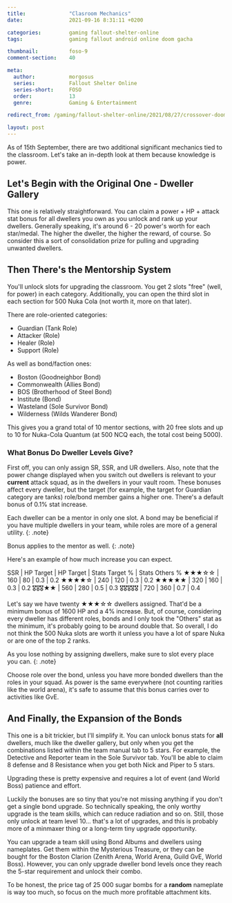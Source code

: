 ```yaml
---
title:              "Clasroom Mechanics"
date:               2021-09-16 8:31:11 +0200

categories:         gaming fallout-shelter-online
tags:               gaming fallout android online doom gacha

thumbnail:          foso-9
comment-section:    40

meta:
  author:           morgosus
  series:           Fallout Shelter Online
  series-short:     FOSO
  order:            13
  genre:            Gaming & Entertainment

redirect_from: /gaming/fallout-shelter-online/2021/08/27/crossover-doom-terminator-of-sins

layout: post
---
```

As of 15th September, there are two additional significant mechanics tied to the classroom. Let's take an in-depth look at them because knowledge is power.

## Let's Begin with the Original One - Dweller Gallery
This one is relatively straightforward. You can claim a power + HP + attack stat bonus for all dwellers you own as you unlock and rank up your dwellers. Generally speaking, it's around 6 - 20 power's worth for each star/medal. The higher the dweller, the higher the reward, of course. So consider this a sort of consolidation prize for pulling and upgrading unwanted dwellers.

## Then There's the Mentorship System
You'll unlock slots for upgrading the classroom. You get 2 slots "free" (well, for power) in each category. Additionally, you can open the third slot in each section for 500 Nuka Cola (not worth it, more on that later).

There are role-oriented categories:
- Guardian (Tank Role)
- Attacker (Role)
- Healer (Role)
- Support (Role)

As well as bond/faction ones:
- Boston (Goodneighbor Bond)
- Commonwealth (Allies Bond)
- BOS (Brotherhood of Steel Bond)
- Institute (Bond)
- Wasteland (Sole Survivor Bond)
- Wilderness (Wilds Wanderer Bond)

This gives you a grand total of 10 mentor sections, with 20 free slots and up to 10 for Nuka-Cola Quantum (at 500 NCQ each, the total cost being 5000).

### What Bonus Do Dweller Levels Give?

First off, you can only assign SR, SSR, and UR dwellers. Also, note that the power change displayed when you switch out dwellers is relevant to your **current** attack squad, as in the dwellers in your vault room. These bonuses affect every dweller, but the target (for example, the target for Guardian category are tanks) role/bond member gains a higher one. There's a default bonus of 0.1% stat increase.

Each dweller can be a mentor in only one slot. A bond may be beneficial if you have multiple dwellers in your team, while roles are more of a general utility.
{: .note}

Bonus applies to the mentor as well.
{: .note}

Here's an example of how much increase you can expect.

SSR | HP Target | HP Target | Stats Target % | Stats Others %
★★★☆☆ | 160 | 80 | 0.3 | 0.2
★★★★☆ | 240 | 120 | 0.3 | 0.2
★★★★★ | 320 | 160 | 0.3 | 0.2
🎖🎖🎖★★ | 560 | 280 | 0.5 | 0.3
🎖🎖🎖🎖🎖 | 720 | 360 | 0.7 | 0.4

Let's say we have twenty ★★★☆☆ dwellers assigned. That'd be a minimum bonus of 1600 HP and a 4% increase. But, of course, considering every dweller has different roles, bonds and I only took the "Others" stat as the minimum, it's probably going to be around double that. So overall, I do not think the 500 Nuka slots are worth it unless you have a lot of spare Nuka or are one of the top 2 ranks.

As you lose nothing by assigning dwellers, make sure to slot every place you can.
{: .note}

Choose role over the bond, unless you have more bonded dwellers than the roles in your squad. As power is the same everywhere (not counting rarities like the world arena), it's safe to assume that this bonus carries over to activities like GvE.

## And Finally, the Expansion of the Bonds
This one is a bit trickier, but I'll simplify it. You can unlock bonus stats for **all** dwellers, much like the dweller gallery, but only when you get the combinations listed within the team manual tab to 5 stars. For example, the Detective and Reporter team in the Sole Survivor tab. You'll be able to claim 8 defense and 8 Resistance when you get both Nick and Piper to 5 stars.

Upgrading these is pretty expensive and requires a lot of event (and World Boss) patience and effort.

Luckily the bonuses are so tiny that you're not missing anything if you don't get a single bond upgrade. So technically speaking, the only worthy upgrade is the team skills, which can reduce radiation and so on. Still, those only unlock at team level 10... that's a lot of upgrades, and this is probably more of a minmaxer thing or a long-term tiny upgrade opportunity.

You can upgrade a team skill using Bond Albums and dwellers using nameplates. Get them within the Mysterious Treasure, or they can be bought for the Boston Clarion (Zenith Arena, World Arena, Guild GvE, World Boss). However, you can only upgrade dweller bond levels once they reach the 5-star requirement and unlock their combo.

To be honest, the price tag of 25 000 sugar bombs for a **random** nameplate is way too much, so focus on the much more profitable attachment kits.
